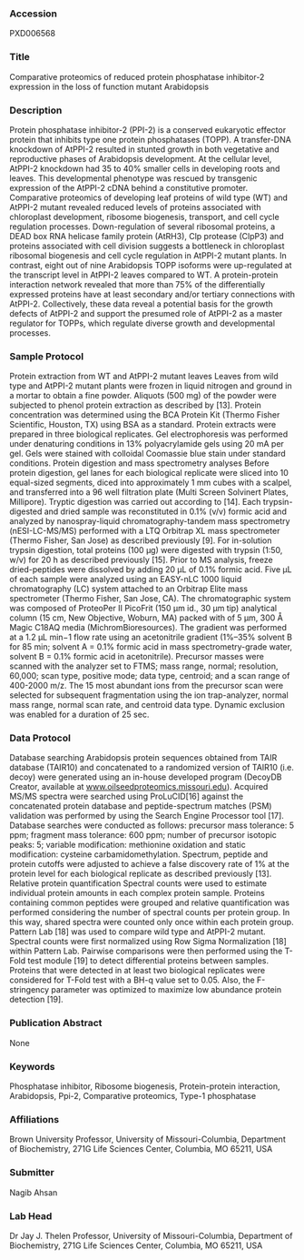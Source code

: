 ### Accession
PXD006568

### Title
Comparative proteomics of reduced protein phosphatase inhibitor-2 expression in the loss of function mutant Arabidopsis

### Description
Protein phosphatase inhibitor-2 (PPI-2) is a conserved eukaryotic effector protein that inhibits type one protein phosphatases (TOPP). A transfer-DNA knockdown of AtPPI-2 resulted in stunted growth in both vegetative and reproductive phases of Arabidopsis development. At the cellular level, AtPPI-2 knockdown had 35 to 40% smaller cells in developing roots and leaves.  This developmental phenotype was rescued by transgenic expression of the AtPPI-2 cDNA behind a constitutive promoter. Comparative proteomics of developing leaf proteins of wild type (WT) and AtPPI-2 mutant revealed reduced levels of proteins associated with chloroplast development, ribosome biogenesis, transport, and cell cycle regulation processes. Down-regulation of several ribosomal proteins, a DEAD box RNA helicase family protein (AtRH3), Clp protease (ClpP3) and proteins associated with cell division suggests a bottleneck in chloroplast ribosomal biogenesis and cell cycle regulation in AtPPI-2 mutant plants. In contrast, eight out of nine Arabidopsis TOPP isoforms were up-regulated at the transcript level in AtPPI-2 leaves compared to WT. A protein-protein interaction network revealed that more than 75% of the differentially expressed proteins have at least secondary and/or tertiary connections with AtPPI-2. Collectively, these data reveal a potential basis for the growth defects of AtPPI-2 and support the presumed role of AtPPI-2 as a master regulator for TOPPs, which regulate diverse growth and developmental processes.

### Sample Protocol
Protein extraction from WT and AtPPI-2 mutant leaves Leaves from wild type and AtPPI-2 mutant plants were frozen in liquid nitrogen and ground in a mortar to obtain a fine powder.  Aliquots (500 mg) of the powder were subjected to phenol protein extraction as described by [13]. Protein concentration was determined using the BCA Protein Kit (Thermo Fisher Scientific, Houston, TX) using BSA as a standard.  Protein extracts were prepared in three biological replicates.  Gel electrophoresis was performed under denaturing conditions in 13% polyacrylamide gels using 20 mA per gel.  Gels were stained with colloidal Coomassie blue stain under standard conditions.  Protein digestion and mass spectrometry analyses Before protein digestion, gel lanes for each biological replicate were sliced into 10 equal-sized segments, diced into approximately 1 mm cubes with a scalpel, and transferred into a 96 well filtration plate (Multi Screen Solvinert Plates, Millipore).  Tryptic digestion was carried out according to [14].  Each trypsin-digested and dried sample was reconstituted in 0.1% (v/v) formic acid and analyzed by nanospray-liquid chromatography-tandem mass spectrometry  (nESI-LC-MS/MS) performed with a LTQ Orbitrap XL mass spectrometer (Thermo Fisher, San Jose) as described previously [9]. For in-solution trypsin digestion, total proteins (100 µg) were digested with trypsin (1:50, w/v) for 20 h as described previously [15]. Prior to MS analysis, freeze dried-peptides were dissolved by adding 20 µL of 0.1% formic acid. Five μL of each sample were analyzed using an EASY-nLC 1000 liquid chromatography (LC) system attached to an Orbitrap Elite mass spectrometer (Thermo Fisher, San Jose, CA). The chromatographic system was composed of ProteoPer II PicoFrit (150 μm id., 30 μm tip) analytical column (15 cm, New Objective, Woburn, MA) packed with of 5 μm, 300 Å Magic C18AQ media (MichromBioresources). The gradient was performed at a 1.2 μL min−1 flow rate using an acetonitrile gradient (1%–35% solvent B for 85 min; solvent A = 0.1% formic acid in mass spectrometry-grade water, solvent B = 0.1% formic acid in acetonitrile). Precursor masses were scanned with the analyzer set to FTMS; mass range, normal; resolution, 60,000; scan type, positive mode; data type, centroid; and a scan range of 400-2000 m/z. The 15 most abundant ions from the precursor scan were selected for subsequent fragmentation using the ion trap-analyzer, normal mass range, normal scan rate, and centroid data type. Dynamic exclusion was enabled for a duration of 25 sec.

### Data Protocol
Database searching Arabidopsis protein sequences obtained from TAIR database (TAIR10) and concatenated to a randomized version of TAIR10 (i.e. decoy) were generated using an in-house developed program (DecoyDB Creator, available at www.oilseedproteomics.missouri.edu).  Acquired MS/MS spectra were searched using ProLuCID[16] against the concatenated protein database and peptide-spectrum matches (PSM) validation was performed by using the Search Engine Processor tool [17]. Database searches were conducted as follows: precursor mass tolerance: 5 ppm; fragment mass tolerance: 600 ppm; number of precursor isotopic peaks: 5; variable modification: methionine oxidation and static modification: cysteine carbamidomethylation.  Spectrum, peptide and protein cutoffs were adjusted to achieve a false discovery rate of 1% at the protein level for each biological replicate as described previously [13]. Relative protein quantification Spectral counts were used to estimate individual protein amounts in each complex protein sample. Proteins containing common peptides were grouped and relative quantification was performed considering the number of spectral counts per protein group. In this way, shared spectra were counted only once within each protein group. Pattern Lab [18] was used to compare wild type and AtPPI-2 mutant. Spectral counts were first normalized using Row Sigma Normalization [18] within Pattern Lab. Pairwise comparisons were then performed using the T-Fold test module [19] to detect differential proteins between samples. Proteins that were detected in at least two biological replicates were considered for T-Fold test with a BH-q value set to 0.05. Also, the F-stringency parameter was optimized to maximize low abundance protein detection [19].

### Publication Abstract
None

### Keywords
Phosphatase inhibitor, Ribosome biogenesis, Protein-protein interaction, Arabidopsis, Ppi-2, Comparative proteomics, Type-1 phosphatase

### Affiliations
Brown University
Professor, University of Missouri-Columbia, Department of Biochemistry, 271G Life Sciences Center, Columbia, MO 65211, USA

### Submitter
Nagib Ahsan

### Lab Head
Dr Jay J. Thelen
Professor, University of Missouri-Columbia, Department of Biochemistry, 271G Life Sciences Center, Columbia, MO 65211, USA


